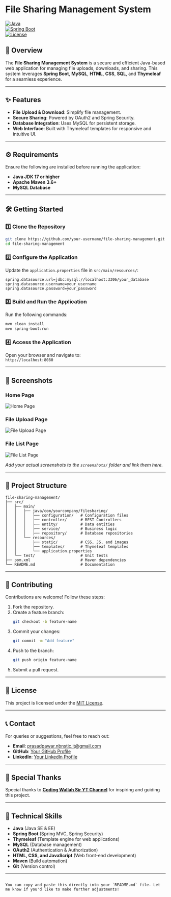 # File Sharing Management System

[![Java](https://img.shields.io/badge/Language-Java-blue.svg)](https://www.java.com/)  
[![Spring Boot](https://img.shields.io/badge/Spring%20Boot-3.3.3-green.svg)](https://spring.io/projects/spring-boot)  
[![License](https://img.shields.io/badge/License-MIT-blue.svg)](LICENSE)

## 🚀 Overview

The **File Sharing Management System** is a secure and efficient Java-based web application for managing file uploads, downloads, and sharing. This system leverages **Spring Boot**, **MySQL**, **HTML**, **CSS**, **SQL**, and **Thymeleaf** for a seamless experience.

---

## ✨ Features

- **File Upload & Download**: Simplify file management.
- **Secure Sharing**: Powered by OAuth2 and Spring Security.
- **Database Integration**: Uses MySQL for persistent storage.
- **Web Interface**: Built with Thymeleaf templates for responsive and intuitive UI.

---

## ⚙️ Requirements

Ensure the following are installed before running the application:

- **Java JDK 17 or higher**
- **Apache Maven 3.6+**
- **MySQL Database**

---

## 🛠️ Getting Started

### 1️⃣ Clone the Repository

```bash
git clone https://github.com/your-username/file-sharing-management.git
cd file-sharing-management
```

### 2️⃣ Configure the Application

Update the `application.properties` file in `src/main/resources/`:

```properties
spring.datasource.url=jdbc:mysql://localhost:3306/your_database
spring.datasource.username=your_username
spring.datasource.password=your_password
```

### 3️⃣ Build and Run the Application

Run the following commands:

```bash
mvn clean install
mvn spring-boot:run
```

### 4️⃣ Access the Application

Open your browser and navigate to:  
`http://localhost:8080`

---

## 📸 Screenshots

### Home Page  
![Home Page](screenshot-homepage.png)

### File Upload Page  
![File Upload Page](screenshot-upload.png)

### File List Page  
![File List Page](screenshot-filelist.png)

_Add your actual screenshots to the `screenshots/` folder and link them here._

---

## 📂 Project Structure

```plaintext
file-sharing-management/
├── src/
│   ├── main/
│   │   ├── java/com/yourcompany/filesharing/
│   │   │   ├── configuration/   # Configuration files
│   │   │   ├── controller/      # REST Controllers
│   │   │   ├── entity/          # Data entities
│   │   │   ├── service/         # Business logic
│   │   │   ├── repository/      # Database repositories
│   │   └── resources/
│   │       ├── static/          # CSS, JS, and images
│   │       ├── templates/       # Thymeleaf templates
│   │       └── application.properties
│   └── test/                    # Unit tests
├── pom.xml                      # Maven dependencies
└── README.md                    # Documentation
```

---

## 🤝 Contributing

Contributions are welcome! Follow these steps:

1. Fork the repository.
2. Create a feature branch:  
   ```bash
   git checkout -b feature-name
   ```
3. Commit your changes:  
   ```bash
   git commit -m "Add feature"
   ```
4. Push to the branch:  
   ```bash
   git push origin feature-name
   ```
5. Submit a pull request.

---

## 📜 License

This project is licensed under the [MIT License](LICENSE).

---

## 📞 Contact

For queries or suggestions, feel free to reach out:

- **Email**: prasadpawar.nbnstic.it@gmail.com 
- **GitHub**: [Your GitHub Profile](https://github.com/Prasad9307)  
- **LinkedIn**: [Your LinkedIn Profile](https://www.linkedin.com/in/prasad-pawar1)

---

## 🌟 Special Thanks

Special thanks to **[Coding Wallah Sir YT Channel](https://youtu.be/3Fam-U_wQag?si=7Ujn8NBFhOhjWtlx)** for inspiring and guiding this project.

---

## 🧰 Technical Skills

- **Java** (Java SE & EE)
- **Spring Boot** (Spring MVC, Spring Security)
- **Thymeleaf** (Template engine for web applications)
- **MySQL** (Database management)
- **OAuth2** (Authentication & Authorization)
- **HTML, CSS, and JavaScript** (Web front-end development)
- **Maven** (Build automation)
- **Git** (Version control)

---
```

You can copy and paste this directly into your `README.md` file. Let me know if you'd like to make further adjustments!

